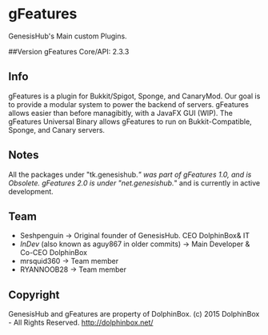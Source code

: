 # gFeatures
GenesisHub's Main custom Plugins.

##Version
gFeatures Core/API: 2.3.3

## Info
gFeatures is a plugin for Bukkit/Spigot, Sponge, and CanaryMod. Our goal is to provide a modular system to power the backend of servers.
gFeatures allows easier than before managibitly, with a JavaFX GUI (WIP).
The gFeatures Universal Binary allows gFeatures to run on Bukkit-Compatible, Sponge, and Canary servers.

## Notes
All the packages under "tk.genesishub.*" was part of gFeatures 1.0, and is Obsolete.
gFeatures 2.0 is under "net.genesishub.*" and is currently in active development.

## Team
- Seshpenguin -> Original founder of GenesisHub. CEO DolphinBox& IT
- _InDev_ (also known as aguy867 in older commits) -> Main Developer & Co-CEO DolphinBox
- mrsquid360 -> Team member
- RYANNOOB28 -> Team member

## Copyright
GenesisHub and gFeatures are property of DolphinBox.
(c) 2015 DolphinBox - All Rights Reserved.
http://dolphinbox.net/
